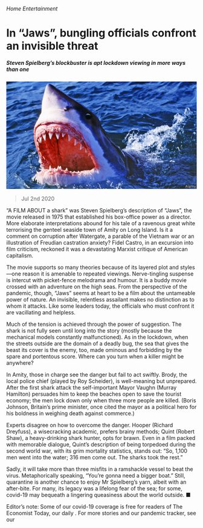 ###### Home Entertainment

# In “Jaws”, bungling officials confront an invisible threat 

##### Steven Spielberg’s blockbuster is apt lockdown viewing in more ways than one 

![image](images/20200704_BKP009.jpg) 

> Jul 2nd 2020 

“A FILM ABOUT a shark” was Steven Spielberg’s description of “Jaws”, the movie released in 1975 that established his box-office power as a director. More elaborate interpretations abound for his tale of a ravenous great white terrorising the genteel seaside town of Amity on Long Island. Is it a comment on corruption after Watergate, a parable of the Vietnam war or an illustration of Freudian castration anxiety? Fidel Castro, in an excursion into film criticism, reckoned it was a devastating Marxist critique of American capitalism.

The movie supports so many theories because of its layered plot and styles—one reason it is amenable to repeated viewings. Nerve-tingling suspense is intercut with picket-fence melodrama and humour. It is a buddy movie crossed with an adventure on the high seas. From the perspective of the pandemic, though, “Jaws” seems at heart to be a film about the untameable power of nature. An invisible, relentless assailant makes no distinction as to whom it attacks. Like some leaders today, the officials who must confront it are vacillating and helpless.


Much of the tension is achieved through the power of suggestion. The shark is not fully seen until long into the story (mostly because the mechanical models constantly malfunctioned). As in the lockdown, when the streets outside are the domain of a deadly bug, the sea that gives the beast its cover is the enemy, too, made ominous and forbidding by the spare and portentous score. Where can you turn when a killer might be anywhere?

In Amity, those in charge see the danger but fail to act swiftly. Brody, the local police chief (played by Roy Scheider), is well-meaning but unprepared. After the first shark attack the self-important Mayor Vaughn (Murray Hamilton) persuades him to keep the beaches open to save the tourist economy; the men lock down only when three more people are killed. (Boris Johnson, Britain’s prime minister, once cited the mayor as a political hero for his boldness in weighing death against commerce.)

Experts disagree on how to overcome the danger. Hooper (Richard Dreyfuss), a wisecracking academic, prefers brainy methods; Quint (Robert Shaw), a heavy-drinking shark hunter, opts for brawn. Even in a film packed with memorable dialogue, Quint’s description of being torpedoed during the second world war, with its grim mortality statistics, stands out: “So, 1,100 men went into the water; 316 men come out. The sharks took the rest.”

Sadly, it will take more than three misfits in a ramshackle vessel to beat the virus. Metaphorically speaking, “You’re gonna need a bigger boat.” Still, quarantine is another chance to enjoy Mr Spielberg’s yarn, albeit with an after-bite. For many, its legacy was a lifelong fear of the sea; for some, covid-19 may bequeath a lingering queasiness about the world outside. ■

Editor’s note: Some of our covid-19 coverage is free for readers of The Economist Today, our daily . For more stories and our pandemic tracker, see our 

